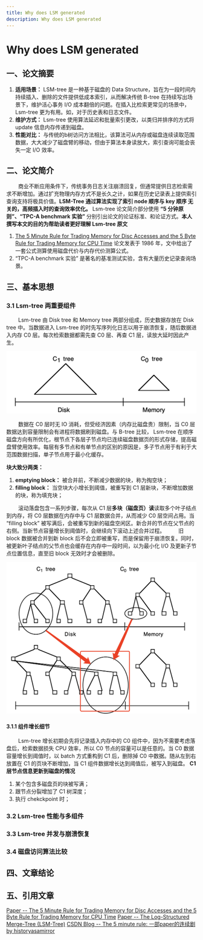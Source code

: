 ```yaml
---
title: Why does LSM generated
description: Why does LSM generated
---
```


# Why does LSM generated

## 一、论文摘要

1. **适用场景：** LSM-tree 是一种基于磁盘的 Data Structure，旨在为一段时间内持续插入、删除的文件提供低成本索引，从而解决传统 B-tree 在持续写出场景下，维护活心事务 I/O 成本翻倍的问题。在插入比检索更常见的场景中，Lsm-tree 更为有用。如，对于历史表和日志文件。
2. **维护方式：** Lsm-tree 使用算法延迟和批量索引更改，以类归并排序的方式将 update 信息内存传递到磁盘。
3. **性能对比：** 与传统的b树访问方法相比，该算法可从内存或磁盘连续读取范围数据，大大减少了磁盘臂的移动，但由于算法本身读放大，索引查询可能会丧失一定 I/O 效率。

## 二、论文简介

&nbsp;&nbsp;&nbsp;&nbsp;&nbsp;&nbsp;&nbsp;&nbsp;商业不断应用条件下，传统事务日志关注崩溃回复，但通常提供日志检索需求不断增加。通过扩充物理内存方式不是长久之计，如果在历史记录表上提供索引查询支持将极具价值。**LSM-Tree 通过算法实现了索引 node 顺序与 key 顺序 无关的，高频插入时的查询效率优化。** Lsm-tree 论文简介部分使用 **“5 分钟原则”、“TPC-A benchmark 实验”** 分别引出论文的论证标准、和论证方式。**本人撰写本文的目的为帮助读者更好理解 Lsm-tree 原文**

1. [The 5 Minute Rule for Trading Memory for Disc Accesses and the 5 Byte Rule for Trading Memory for CPU Time](https://www.hpl.hp.com/techreports/tandem/TR-86.1.pdf) 论文发表于 1986 年，文中给出了一套公式测算使用磁盘代价与内存代价测算公式。
2. “TPC-A benchmark 实验” 是著名的基准测试实验，含有大量历史记录查询场景。

## 三、基本思想

### 3.1 Lsm-tree 两重要组件  

&nbsp;&nbsp;&nbsp;&nbsp;&nbsp;&nbsp;&nbsp;&nbsp;Lsm-tree 由 Disk tree 和 Memory tree 两部分组成，历史数据存放在 Disk tree 中。当数据进入 Lsm-tree 的时先写序列化日志以用于崩溃恢复，随后数据进入内存 C0 层。每次检索数据都需先查 C0 层、再查 C1 层，读放大延时因此产生。
  
![two-components](./Theory-LSMTree存储/two-components.jpg)

&nbsp;&nbsp;&nbsp;&nbsp;&nbsp;&nbsp;&nbsp;&nbsp;数据在 C0 层时无 IO 消耗，但受经济因素（内存比磁盘贵）限制，当 C0 层数据达到容量限制会有进程将数据刷到磁盘。与 B-tree 比较， Lsm-tree 在顺序磁盘方向有所优化，根节点下各层子节点均已连续磁盘数据页的形式存储，提高磁盘臂使用效率。每层有多节点和有单节点的区别的原因是，多子节点用于有利于大范围数据扫描，单子节点用于最小化缓存。

**块大致分两类：**  

1. **emptying block：** 被合并前，不断减少数据的块，称为掏空块；
2. **filling block：** 当空块大小增长到阈值，被重写到 C1 层新块，不断增加数据的块，称为填充块；

&nbsp;&nbsp;&nbsp;&nbsp;&nbsp;&nbsp;&nbsp;&nbsp;滚动落盘包含一系列步骤，每次从 C1 层**多块（磁盘页）读**读取多个叶子结点到内存，将 C0 层数据在内存中与 C1 层数据合并，从而减少 C0 层空间占用。当 “filling block” 被写满后，会被重写到新的磁盘空闲区。新合并的节点在父节点的右侧。当新节点容量增长到阈值时，会继续向下滚动上述合并过程。
&nbsp;&nbsp;&nbsp;&nbsp;&nbsp;&nbsp;&nbsp;&nbsp;旧 block 数据被合并到新 block 后不会立即被重写，而是保留用于崩溃恢复。同时，被更新叶子结点的父节点也会缓存在内存中一段时间，以为最小化 I/O 及更新子节点位置信息，直至旧 block 无效时才会被删除。

![two-conments-tree](./Theory-LSMTree存储/two-conments-tree.jpg)

#### 3.1.1 组件增长细节

&nbsp;&nbsp;&nbsp;&nbsp;&nbsp;&nbsp;&nbsp;&nbsp;Lsm-tree 增长初期会先将记录插入内存中的 C0 组件中，因为不需要考虑落盘后，检索数据损失 CPU 效率，所以 C0 节点的容量可以是任意的。当 C0 数据容量增长到阈值时，以 batch 方式重构到 C1 后，删除掉 C0 中数据。随从左到右放置在 C1 的页块不断增加，当 C1 组件数据增长达到阈值后，被写入到磁盘。
**C1 层节点信息更新到磁盘的情况**

1. 某个包含多磁盘页的块被写满；
2. 跟节点分裂增加了 C1 树深度；
3. 执行 chekckpoint 时；

### 3.2 Lsm-tree 性能与多组件

### 3.3 Lsm-tree 并发与崩溃恢复  

### 3.4 磁盘访问算法比较

## 四、文章结论

## 五、引用文章

[Paper -- The 5 Minute Rule for Trading Memory for Disc Accesses and the 5 Byte Rule for Trading Memory for CPU Time](https://www.hpl.hp.com/techreports/tandem/TR-86.1.pdf)
[Paper -- The Log-Structured Merge-Tree (LSM-Tree)](http://paperhub.s3.amazonaws.com/18e91eb4db2114a06ea614f0384f2784.pdf)
[CSDN Blog -- The 5 minute rule: 一部paper的连续剧 by historyasamirror](https://blog.csdn.net/historyasamirror/article/details/5638106)
